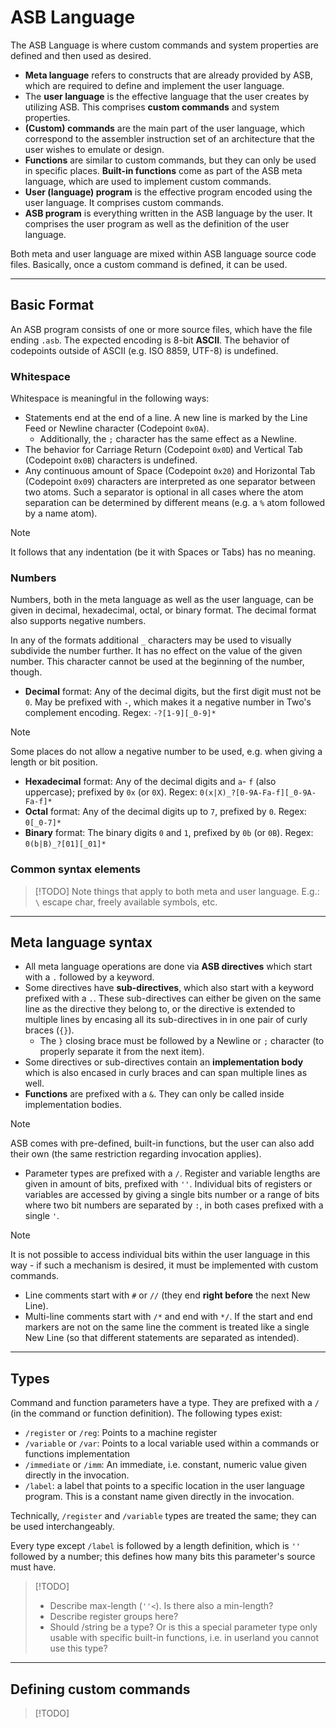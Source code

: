 # ASB Language
The ASB Language is where custom commands and system properties are defined and then used as desired.

- **Meta language** refers to constructs that are already provided by ASB, which are required to define and implement the user language.
- The **user language** is the effective language that the user creates by utilizing ASB. This comprises **custom commands** and system properties.
- **(Custom) commands** are the main part of the user language, which correspond to the assembler instruction set of an architecture that the user wishes to emulate or design.
- **Functions** are similar to custom commands, but they can only be used in specific places. **Built-in functions** come as part of the ASB meta language, which are used to implement custom commands.
- **User (language) program** is the effective program encoded using the user language. It comprises custom commands.
- **ASB program** is everything written in the ASB language by the user. It comprises the user program as well as the definition of the user language.

Both meta and user language are mixed within ASB language source code files. Basically, once a custom command is defined, it can be used.

---

## Basic Format
An ASB program consists of one or more source files, which have the file ending `.asb`. The expected encoding is 8-bit **ASCII**. The behavior of codepoints outside of ASCII (e.g. ISO 8859, UTF-8) is undefined.
### Whitespace
Whitespace is meaningful in the following ways:
- Statements end at the end of a line. A new line is marked by the Line Feed or Newline character (Codepoint `0x0A`).
    - Additionally, the `;` character has the same effect as a Newline.
- The behavior for Carriage Return (Codepoint `0x0D`) and Vertical Tab (Codepoint `0x0B`) characters is undefined.
- Any continuous amount of Space (Codepoint `0x20`) and Horizontal Tab (Codepoint `0x09`) characters are interpreted as one separator between two atoms. Such a separator is optional in all cases where the atom separation can be determined by different means (e.g. a `%` atom followed by a name atom).
> [!NOTE]
> It follows that any indentation (be it with Spaces or Tabs) has no meaning.

### Numbers
Numbers, both in the meta language as well as the user language, can be given in decimal, hexadecimal, octal, or binary format. The decimal format also supports negative numbers.

In any of the formats additional `_` characters may be used to visually subdivide the number further. It has no effect on the value of the given number. This character cannot be used at the beginning of the number, though.

- **Decimal** format: Any of the decimal digits, but the first digit must not be `0`. May be prefixed with `-`, which makes it a negative number in Two's complement encoding.
  Regex: `-?[1-9][_0-9]*`
> [!NOTE]
> Some places do not allow a negative number to be used, e.g. when giving a length or bit position.
  
- **Hexadecimal** format: Any of the decimal digits and `a`- `f` (also uppercase); prefixed by `0x` (or `0X`).
  Regex: `0(x|X)_?[0-9A-Fa-f][_0-9A-Fa-f]*`
- **Octal** format: Any of the decimal digits up to `7`, prefixed by `0`.
  Regex: `0[_0-7]*`
- **Binary** format: The binary digits `0` and `1`, prefixed by `0b` (or `0B`).
  Regex: `0(b|B)_?[01][_01]*`

### Common syntax elements
>[!TODO]
>Note things that apply to both meta and user language. E.g.: `\` escape char, freely available symbols, etc.

---

## Meta language syntax
- All meta language operations are done via **ASB directives** which start with a `.` followed by a keyword.
- Some directives have **sub-directives**, which also start with a keyword prefixed with a `.`. These sub-directives can either be given on the same line as the directive they belong to, or the directive is extended to multiple lines by encasing all its sub-directives in in one pair of curly braces (`{}`).
    - The `}` closing brace must be followed by a Newline or `;` character (to properly separate it from the next item).
- Some directives or sub-directives contain an **implementation body** which is also encased in curly braces and can span multiple lines as well.
- **Functions** are prefixed with a `&`. They can only be called inside implementation bodies.
> [!NOTE]
> ASB comes with pre-defined, built-in functions, but the user can also add their own (the same restriction regarding invocation applies).

- Parameter types are prefixed with a `/`. Register and variable lengths are given in amount of bits, prefixed with `''`. Individual bits of registers or variables are accessed by giving a single bits number or a range of bits where two bit numbers are separated by `:`, in both cases prefixed with a single `'`.
> [!NOTE]
> It is not possible to access individual bits within the user language in this way - if such a mechanism is desired, it must be implemented with custom commands.

- Line comments start with `#` or `//` (they end **right before** the next New Line).
- Multi-line comments start with `/*` and end with `*/`. If the start and end markers are not on the same line the comment is treated like a single New Line (so that different statements are separated as intended).

---

## Types
Command and function parameters have a type. They are prefixed with a `/` (in the command or function definition).
The following types exist:
- `/register` or `/reg`: Points to a machine register
- `/variable` or `/var`: Points to a local variable used within a commands or functions implementation
- `/immediate` or `/imm`: An immediate, i.e. constant, numeric value given directly in the invocation.
- `/label`: a label that points to a specific location in the user language program. This is a constant name given directly in the invocation.

Technically, `/register` and `/variable` types are treated the same; they can be used interchangeably.

Every type except `/label` is followed by a length definition, which is `''` followed by a number; this defines how many bits this parameter's source must have.

> [!TODO]
> - Describe max-length (`''<`). Is there also a min-length?
> - Describe register groups here?
> - Should /string be a type? Or is this a special parameter type only usable with specific built-in functions, i.e. in userland you cannot use this type?

---

## Defining custom commands
>[!TODO]


